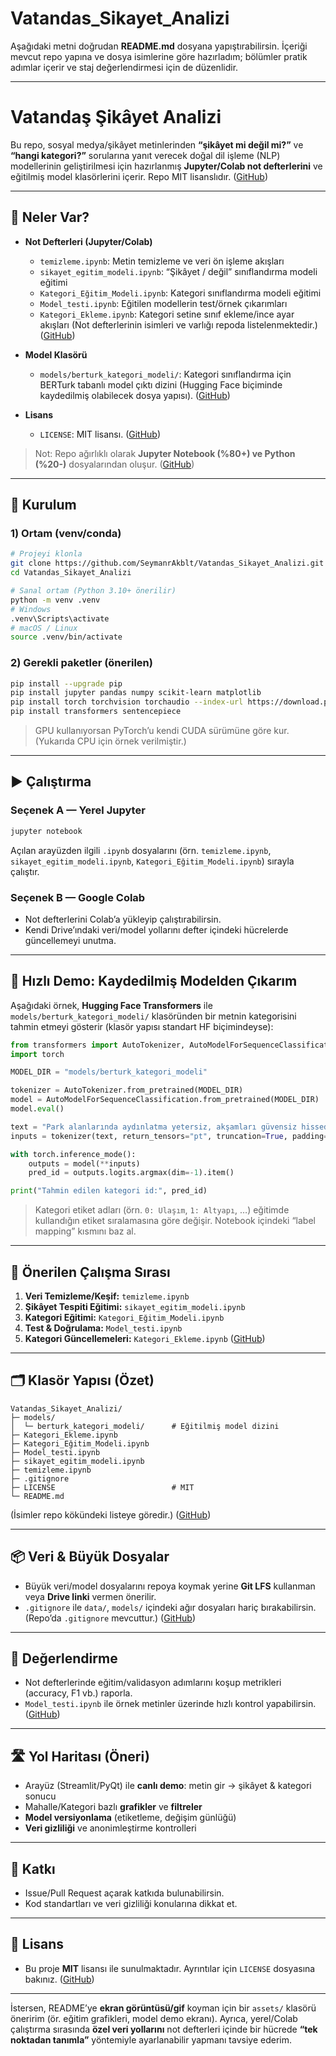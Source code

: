 # Vatandas_Sikayet_Analizi
Aşağıdaki metni doğrudan **README.md** dosyana yapıştırabilirsin. İçeriği mevcut repo yapına ve dosya isimlerine göre hazırladım; bölümler pratik adımlar içerir ve staj değerlendirmesi için de düzenlidir.

---

# Vatandaş Şikâyet Analizi

Bu repo, sosyal medya/şikâyet metinlerinden **“şikâyet mi değil mi?”** ve **“hangi kategori?”** sorularına yanıt verecek doğal dil işleme (NLP) modellerinin geliştirilmesi için hazırlanmış **Jupyter/Colab not defterlerini** ve eğitilmiş model klasörlerini içerir. Repo MIT lisanslıdır. ([GitHub][1])

---

## 🔎 Neler Var?

* **Not Defterleri (Jupyter/Colab)**

  * `temizleme.ipynb`: Metin temizleme ve veri ön işleme akışları
  * `sikayet_egitim_modeli.ipynb`: “Şikâyet / değil” sınıflandırma modeli eğitimi
  * `Kategori_Eğitim_Modeli.ipynb`: Kategori sınıflandırma modeli eğitimi
  * `Model_testi.ipynb`: Eğitilen modellerin test/örnek çıkarımları
  * `Kategori_Ekleme.ipynb`: Kategori setine sınıf ekleme/ince ayar akışları
    (Not defterlerinin isimleri ve varlığı repoda listelenmektedir.) ([GitHub][1])

* **Model Klasörü**

  * `models/berturk_kategori_modeli/`: Kategori sınıflandırma için BERTurk tabanlı model çıktı dizini (Hugging Face biçiminde kaydedilmiş olabilecek dosya yapısı). ([GitHub][1])

* **Lisans**

  * `LICENSE`: MIT lisansı. ([GitHub][1])

> Not: Repo ağırlıklı olarak **Jupyter Notebook (%80+) ve Python (%20-)** dosyalarından oluşur. ([GitHub][1])

---

## 🧰 Kurulum

### 1) Ortam (venv/conda)

```bash
# Projeyi klonla
git clone https://github.com/SeymanrAkblt/Vatandas_Sikayet_Analizi.git
cd Vatandas_Sikayet_Analizi

# Sanal ortam (Python 3.10+ önerilir)
python -m venv .venv
# Windows
.venv\Scripts\activate
# macOS / Linux
source .venv/bin/activate
```

### 2) Gerekli paketler (önerilen)

```bash
pip install --upgrade pip
pip install jupyter pandas numpy scikit-learn matplotlib
pip install torch torchvision torchaudio --index-url https://download.pytorch.org/whl/cpu
pip install transformers sentencepiece
```

> GPU kullanıyorsan PyTorch’u kendi CUDA sürümüne göre kur. (Yukarıda CPU için örnek verilmiştir.)

---

## ▶️ Çalıştırma

### Seçenek A — Yerel Jupyter

```bash
jupyter notebook
```

Açılan arayüzden ilgili `.ipynb` dosyalarını (örn. `temizleme.ipynb`, `sikayet_egitim_modeli.ipynb`, `Kategori_Eğitim_Modeli.ipynb`) sırayla çalıştır.

### Seçenek B — Google Colab

* Not defterlerini Colab’a yükleyip çalıştırabilirsin.
* Kendi Drive’ındaki veri/model yollarını defter içindeki hücrelerde güncellemeyi unutma.

---

## 🚀 Hızlı Demo: Kaydedilmiş Modelden Çıkarım

Aşağıdaki örnek, **Hugging Face Transformers** ile `models/berturk_kategori_modeli/` klasöründen bir metnin kategorisini tahmin etmeyi gösterir (klasör yapısı standart HF biçimindeyse):

```python
from transformers import AutoTokenizer, AutoModelForSequenceClassification
import torch

MODEL_DIR = "models/berturk_kategori_modeli"

tokenizer = AutoTokenizer.from_pretrained(MODEL_DIR)
model = AutoModelForSequenceClassification.from_pretrained(MODEL_DIR)
model.eval()

text = "Park alanlarında aydınlatma yetersiz, akşamları güvensiz hissediyoruz."
inputs = tokenizer(text, return_tensors="pt", truncation=True, padding=True)

with torch.inference_mode():
    outputs = model(**inputs)
    pred_id = outputs.logits.argmax(dim=-1).item()

print("Tahmin edilen kategori id:", pred_id)
```

> Kategori etiket adları (örn. `0: Ulaşım`, `1: Altyapı`, …) eğitimde kullandığın etiket sıralamasına göre değişir. Notebook içindeki “label mapping” kısmını baz al.

---

## 📁 Önerilen Çalışma Sırası

1. **Veri Temizleme/Keşif:** `temizleme.ipynb`
2. **Şikâyet Tespiti Eğitimi:** `sikayet_egitim_modeli.ipynb`
3. **Kategori Eğitimi:** `Kategori_Eğitim_Modeli.ipynb`
4. **Test & Doğrulama:** `Model_testi.ipynb`
5. **Kategori Güncellemeleri:** `Kategori_Ekleme.ipynb` ([GitHub][1])

---

## 🗂️ Klasör Yapısı (Özet)

```
Vatandas_Sikayet_Analizi/
├─ models/
│  └─ berturk_kategori_modeli/      # Eğitilmiş model dizini
├─ Kategori_Ekleme.ipynb
├─ Kategori_Eğitim_Modeli.ipynb
├─ Model_testi.ipynb
├─ sikayet_egitim_modeli.ipynb
├─ temizleme.ipynb
├─ .gitignore
├─ LICENSE                          # MIT
└─ README.md
```

(İsimler repo kökündeki listeye göredir.) ([GitHub][1])

---

## 📦 Veri & Büyük Dosyalar

* Büyük veri/model dosyalarını repoya koymak yerine **Git LFS** kullanman veya **Drive linki** vermen önerilir.
* `.gitignore` ile `data/`, `models/` içindeki ağır dosyaları hariç bırakabilirsin. (Repo’da `.gitignore` mevcuttur.) ([GitHub][1])

---

## 🧪 Değerlendirme

* Not defterlerinde eğitim/validasyon adımlarını koşup metrikleri (accuracy, F1 vb.) raporla.
* `Model_testi.ipynb` ile örnek metinler üzerinde hızlı kontrol yapabilirsin. ([GitHub][1])

---

## 🛣️ Yol Haritası (Öneri)

* Arayüz (Streamlit/PyQt) ile **canlı demo**: metin gir → şikâyet & kategori sonucu
* Mahalle/Kategori bazlı **grafikler** ve **filtreler**
* **Model versiyonlama** (etiketleme, değişim günlüğü)
* **Veri gizliliği** ve anonimleştirme kontrolleri

---

## 🤝 Katkı

* Issue/Pull Request açarak katkıda bulunabilirsin.
* Kod standartları ve veri gizliliği konularına dikkat et.

---

## 📄 Lisans

* Bu proje **MIT** lisansı ile sunulmaktadır. Ayrıntılar için `LICENSE` dosyasına bakınız. ([GitHub][1])

---

İstersen, README’ye **ekran görüntüsü/gif** koyman için bir `assets/` klasörü öneririm (ör. eğitim grafikleri, model demo ekranı). Ayrıca, yerel/Colab çalıştırma sırasında **özel veri yollarını** not defterleri içinde bir hücrede **“tek noktadan tanımla”** yöntemiyle ayarlanabilir yapmanı tavsiye ederim.

[1]: https://github.com/SeymanrAkblt/Vatandas_Sikayet_Analizi "GitHub - SeymanrAkblt/Vatandas_Sikayet_Analizi"
